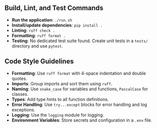 ## Build, Lint, and Test Commands

- **Run the application**: `./run.sh`
- **Install/update dependencies**: `pip install .`
- **Linting**: `ruff check .`
- **Formatting**: `ruff format .`
- **Testing**: No dedicated test suite found. Create unit tests in a `tests/` directory and use `pytest`.

## Code Style Guidelines

- **Formatting**: Use `ruff format` with 4-space indentation and double quotes.
- **Imports**: Group imports and sort them using `ruff`.
- **Naming**: Use `snake_case` for variables and functions, `PascalCase` for classes.
- **Types**: Add type hints to all function definitions.
- **Error Handling**: Use `try...except` blocks for error handling and log exceptions.
- **Logging**: Use the `logging` module for logging.
- **Environment Variables**: Store secrets and configuration in a `.env` file.
